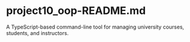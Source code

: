 # project10_oop-README.md
 A TypeScript-based command-line tool for managing university courses, students, and instructors.
